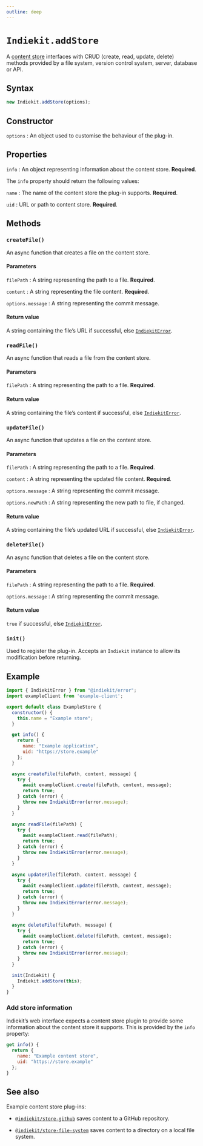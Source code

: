 ```yaml
---
outline: deep
---
```


# `Indiekit.addStore`

A [content store](../../concepts.md#content-store) interfaces with CRUD (create, read, update, delete) methods provided by a file system, version control system, server, database or API.

## Syntax

```js
new Indiekit.addStore(options);
```

## Constructor

`options`
: An object used to customise the behaviour of the plug-in.

## Properties

`info`
: An object representing information about the content store. **Required**.

  The `info` property should return the following values:

  `name`
  : The name of the content store the plug-in supports. **Required**.

  `uid`
  : URL or path to content store. **Required**.

## Methods

### `createFile()`

An async function that creates a file on the content store.

#### Parameters

`filePath`
: A string representing the path to a file. **Required**.

`content`
: A string representing the file content. **Required**.

`options.message`
: A string representing the commit message.

#### Return value

A string containing the file’s URL if successful, else [`IndiekitError`][].

### `readFile()`

An async function that reads a file from the content store.

#### Parameters

`filePath`
: A string representing the path to a file. **Required**.

#### Return value

A string containing the file’s content if successful, else [`IndiekitError`][].

### `updateFile()`

An async function that updates a file on the content store.

#### Parameters

`filePath`
: A string representing the path to a file. **Required**.

`content`
: A string representing the updated file content. **Required**.

`options.message`
: A string representing the commit message.

`options.newPath`
: A string representing the new path to file, if changed.

#### Return value

A string containing the file’s updated URL if successful, else [`IndiekitError`][].

### `deleteFile()`

An async function that deletes a file on the content store.

#### Parameters

`filePath`
: A string representing the path to a file. **Required**.

`options.message`
: A string representing the commit message.

#### Return value

`true` if successful, else [`IndiekitError`][].

### `init()`

Used to register the plug-in. Accepts an `Indiekit` instance to allow its modification before returning.

## Example

```js
import { IndiekitError } from "@indiekit/error";
import exampleClient from 'example-client';

export default class ExampleStore {
  constructor() {
    this.name = "Example store";
  }

  get info() {
    return {
      name: "Example application",
      uid: "https://store.example"
    };
  }

  async createFile(filePath, content, message) {
    try {
      await exampleClient.create(filePath, content, message);
      return true;
    } catch (error) {
      throw new IndiekitError(error.message);
    }
  }

  async readFile(filePath) {
    try {
      await exampleClient.read(filePath);
      return true;
    } catch (error) {
      throw new IndiekitError(error.message);
    }
  }

  async updateFile(filePath, content, message) {
    try {
      await exampleClient.update(filePath, content, message);
      return true;
    } catch (error) {
      throw new IndiekitError(error.message);
    }
  }

  async deleteFile(filePath, message) {
    try {
      await exampleClient.delete(filePath, content, message);
      return true;
    } catch (error) {
      throw new IndiekitError(error.message);
    }
  }

  init(Indiekit) {
    Indiekit.addStore(this);
  }
}
```

### Add store information

Indiekit’s web interface expects a content store plugin to provide some information about the content store it supports. This is provided by the `info` property:

```js
get info() {
  return {
    name: "Example content store",
    uid: "https://store.example"
  };
}
```

## See also

Example content store plug-ins:

- [`@indiekit/store-github`](https://github.com/getindiekit/indiekit/tree/main/packages/store-github) saves content to a GitHub repository.

- [`@indiekit/store-file-system`](https://github.com/getindiekit/indiekit/tree/main/packages/store-file-system) saves content to a directory on a local file system.

[`IndiekitError`]: error.md
